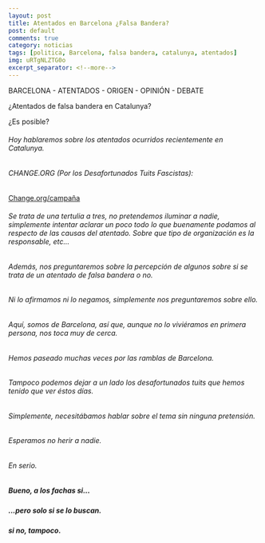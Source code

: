 ```yaml
---
layout: post
title: Atentados en Barcelona ¿Falsa Bandera?
post: default
comments: true
category: noticias
tags: [politica, Barcelona, falsa bandera, catalunya, atentados] 
img: uRTgNLZTG0o
excerpt_separator: <!--more-->
---
```


BARCELONA - ATENTADOS - ORIGEN - OPINIÓN - DEBATE

¿Atentados de falsa bandera en Catalunya?

¿Es posible?

<!--more-->


###### Hoy hablaremos sobre los atentados ocurridos recientemente en Catalunya.
###### CHANGE.ORG (Por los Desafortunados Tuits Fascistas):

[Change.org/campaña](https://www.change.org/p/twitter-españa-y-cuerpos-y-fuerzas-de-seguridad-del-estado-actúen-contra-las-cuentas-que-se-r%C3%ADen-del-atentado-de-barcelona/fbog/36276225)

###### Se trata de una tertulia a tres, no pretendemos iluminar a nadie, simplemente intentar aclarar un poco todo lo que buenamente podamos al respecto de las causas del atentado. Sobre que tipo de organización es la responsable, etc...
###### Además, nos preguntaremos sobre la percepción de algunos sobre si se trata de un atentado de falsa bandera o no. 
###### Ni lo afirmamos ni lo negamos, simplemente nos preguntaremos sobre ello.

###### Aquí, somos de Barcelona, así que, aunque no lo viviéramos en primera persona, nos toca muy de cerca.
###### Hemos paseado muchas veces por las ramblas de Barcelona.

###### Tampoco podemos dejar a un lado los desafortunados tuits que hemos tenido que ver éstos días. 
###### Simplemente, necesitábamos hablar sobre el tema sin ninguna pretensión.

###### Esperamos no herir a nadie.
###### En serio.

##### Bueno, a los fachas si... 
##### ...pero solo si se lo buscan.
##### si no, tampoco.
